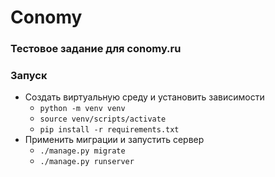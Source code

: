 # Conomy

### Тестовое задание для conomy.ru

### Запуск
* Создать виртуальную среду и установить зависимости
    * ```python -m venv venv```
    * ```source venv/scripts/activate```
    * ```pip install -r requirements.txt```
* Применить миграции и запустить сервер
    * ```./manage.py migrate```
    * ```./manage.py runserver```



